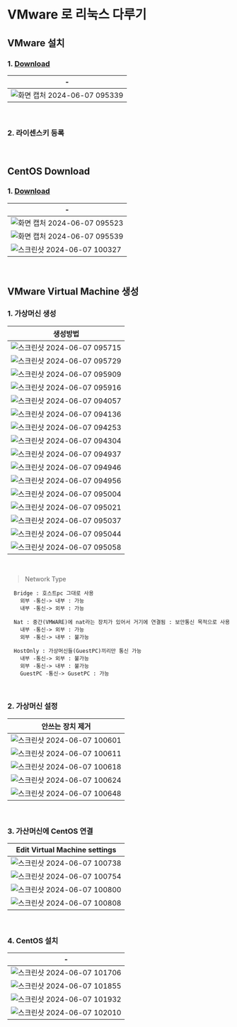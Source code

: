 # VMware 로 리눅스 다루기
VMware 설치
---
### 1. [Download](https://softwareupdate.vmware.com/cds/vmw-desktop/ws/17.0.1/21139696/windows/core/) 
|-|
|-|
|![화면 캡처 2024-06-07 095339](https://github.com/silverywaves/LINUX/assets/155939946/00b10396-bcd2-48b4-abb2-3eaf2b57ec5d)|


<br>

### 2. 라이센스키 등록

<br>

CentOS Download
---
### 1. [Download](https://www.centos.org/download/)
|-|
|-|
|![화면 캡처 2024-06-07 095523](https://github.com/silverywaves/LINUX/assets/155939946/32f0d975-6e82-46ce-8d39-861c8493a0f4)|
|![화면 캡처 2024-06-07 095539](https://github.com/silverywaves/LINUX/assets/155939946/71101ca6-7bcb-44f4-b0d4-4bde9b7a4ae7)|
|![스크린샷 2024-06-07 100327](https://github.com/silverywaves/LINUX/assets/155939946/d8993518-0b7b-469d-a1dc-1a018dd3ba22)|


<br>

VMware Virtual Machine 생성
---
### 1. 가상머신 생성

|생성방법|
|-|
|![스크린샷 2024-06-07 095715](https://github.com/silverywaves/LINUX/assets/155939946/7b3ced4b-25e1-4fc5-b4fa-186878e8f7e9)|
|![스크린샷 2024-06-07 095729](https://github.com/silverywaves/LINUX/assets/155939946/c6dce03f-6dd1-47f6-ad03-d3336cfcfc4e)|
|![스크린샷 2024-06-07 095909](https://github.com/silverywaves/LINUX/assets/155939946/6fb02893-0271-44fd-bb61-3dadd29ecbba)|
|![스크린샷 2024-06-07 095916](https://github.com/silverywaves/LINUX/assets/155939946/3f931f09-d63a-49ca-85d4-c3eb49e40f81)|
|![스크린샷 2024-06-07 094057](https://github.com/silverywaves/LINUX/assets/155939946/65d115de-57a5-4372-974f-ff1419876f1d)|
|![스크린샷 2024-06-07 094136](https://github.com/silverywaves/LINUX/assets/155939946/715c63ac-8579-4b9c-a9f7-35f22d3b39d7)|
|![스크린샷 2024-06-07 094253](https://github.com/silverywaves/LINUX/assets/155939946/f1d0ed53-5f26-4b53-acb5-846972a0401b)|
|![스크린샷 2024-06-07 094304](https://github.com/silverywaves/LINUX/assets/155939946/9cf92059-ece8-4788-9a9a-56adba13efca)|
|![스크린샷 2024-06-07 094937](https://github.com/silverywaves/LINUX/assets/155939946/484f5893-bb34-47a8-8318-a22e1a66369a)|
|![스크린샷 2024-06-07 094946](https://github.com/silverywaves/LINUX/assets/155939946/3851be82-fd1a-496f-b2f4-fa99c417b95d)|
|![스크린샷 2024-06-07 094956](https://github.com/silverywaves/LINUX/assets/155939946/44e2b31d-a1ed-4ff8-811a-7d176368d96f)|
|![스크린샷 2024-06-07 095004](https://github.com/silverywaves/LINUX/assets/155939946/27883ead-f61b-4f94-a83e-7a06ec5217f2)|
|![스크린샷 2024-06-07 095021](https://github.com/silverywaves/LINUX/assets/155939946/d6800147-48f6-41af-899e-b9d4d6f15564)|
|![스크린샷 2024-06-07 095037](https://github.com/silverywaves/LINUX/assets/155939946/1ffdd82f-bf65-461e-89d5-7a4351ebd5c2)|
|![스크린샷 2024-06-07 095044](https://github.com/silverywaves/LINUX/assets/155939946/cbccbb52-0d6d-43f4-a0d7-c4ff1f452e89)|
|![스크린샷 2024-06-07 095058](https://github.com/silverywaves/LINUX/assets/155939946/ff0c49de-634a-41a7-a1b2-bc669724ea58)|

<br>

> Network Type
```
  Bridge : 호스트pc 그대로 사용
    외부 -통신-> 내부 : 가능
    내부 -통신-> 외부 : 가능
  
  Nat : 중간(VMWARE)에 nat라는 장치가 있어서 거기에 연결됨 : 보안통신 목적으로 사용
    내부 -통신-> 외부 : 가능
    외부 -통신-> 내부 : 불가능 
  
  HostOnly : 가상머신들(GuestPC)끼리만 통신 가능
    내부 -통신-> 외부 : 불가능
    외부 -통신-> 내부 : 불가능 
    GuestPC -통신-> GusetPC : 가능
```

<br>

### 2. 가상머신 설정

|안쓰는 장치 제거|
|-|
|![스크린샷 2024-06-07 100601](https://github.com/silverywaves/LINUX/assets/155939946/ab6a87f2-c6d9-4c07-bfe8-632fcb1de9c3)|
|![스크린샷 2024-06-07 100611](https://github.com/silverywaves/LINUX/assets/155939946/b410c0f7-8b48-4a86-aa2b-480c6fc3ca0b)|
|![스크린샷 2024-06-07 100618](https://github.com/silverywaves/LINUX/assets/155939946/60157eec-8ae6-4b2a-b7d2-97b70d716466)|
|![스크린샷 2024-06-07 100624](https://github.com/silverywaves/LINUX/assets/155939946/45ce68ed-187a-47d8-a198-fcdba692d91b)|
|![스크린샷 2024-06-07 100648](https://github.com/silverywaves/LINUX/assets/155939946/4548ea66-6d6a-4aff-a0dc-413caa68f605)|

<br>

### 3. 가산머신에 CentOS 연결

|Edit Virtual Machine settings|
|-|
|![스크린샷 2024-06-07 100738](https://github.com/silverywaves/LINUX/assets/155939946/e7620adb-0b6b-4b63-8d8e-6d113452a46d)|
|![스크린샷 2024-06-07 100754](https://github.com/silverywaves/LINUX/assets/155939946/afe9525a-f46a-4434-b80c-e7dd88674583)|
|![스크린샷 2024-06-07 100800](https://github.com/silverywaves/LINUX/assets/155939946/0853f493-7ab4-45eb-9c60-f4493a55bb3e)|
|![스크린샷 2024-06-07 100808](https://github.com/silverywaves/LINUX/assets/155939946/31775264-f8b9-4b35-a8af-c59c939b6eac)|

<br>

### 4. CentOS 설치
|-|
|-|
|![스크린샷 2024-06-07 101706](https://github.com/silverywaves/LINUX/assets/155939946/a0a63b29-8113-4fa4-a0e3-88c6d0625ee3)|
|![스크린샷 2024-06-07 101855](https://github.com/silverywaves/LINUX/assets/155939946/592133de-a301-4780-bd89-b79a537bc9e0)|
|![스크린샷 2024-06-07 101932](https://github.com/silverywaves/LINUX/assets/155939946/6e864782-5835-4b12-b99f-847d2b7b3571)|
|![스크린샷 2024-06-07 102010](https://github.com/silverywaves/LINUX/assets/155939946/e628ac7e-8333-4d12-8219-3cf6bce7f7c2)|

<br>






